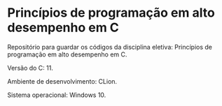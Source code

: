 # Princípios de programação em alto desempenho em C

Repositório para guardar os códigos da disciplina eletiva: Princípios de programação em alto desempenho em C.

Versão do C: 11.

Ambiente de desenvolvimento: CLion.

Sistema operacional: Windows 10.